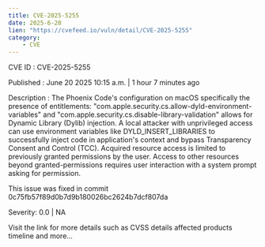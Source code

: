 ```yaml
---
title: CVE-2025-5255
date: 2025-6-20
lien: "https://cvefeed.io/vuln/detail/CVE-2025-5255"
category:
    - CVE
---
```


CVE ID : CVE-2025-5255

Published :  June 20
2025
10:15 a.m. | 1 hour
7 minutes ago

Description : The Phoenix Code's configuration on macOS
specifically the presence of entitlements: "com.apple.security.cs.allow-dyld-environment-variables" and "com.apple.security.cs.disable-library-validation" allows for Dynamic Library (Dylib) injection. A local attacker with unprivileged access can use environment variables like DYLD_INSERT_LIBRARIES to successfully inject code in application's context and bypass Transparency
Consent
and Control (TCC). Acquired resource access is limited to previously granted permissions by the user. Access to other resources beyond granted-permissions requires user interaction with a system prompt asking for permission.

This issue was fixed in commit 0c75fb57f89d0b7d9b180026bc2624b7dcf807da

Severity: 0.0 | NA

Visit the link for more details
such as CVSS details
affected products
timeline
and more...
